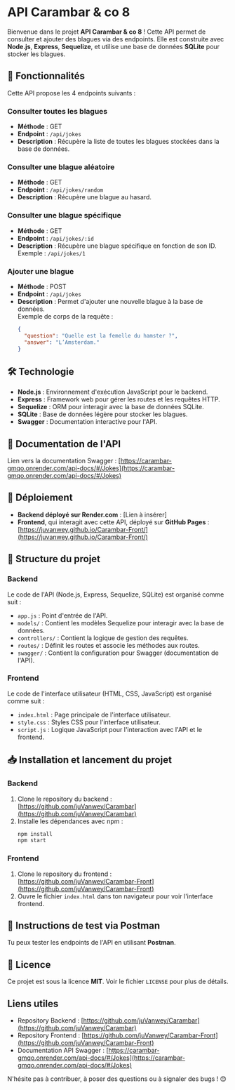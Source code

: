 # API Carambar & co 8

Bienvenue dans le projet **API Carambar & co 8** !
Cette API permet de consulter et ajouter des blagues via des endpoints. Elle est construite avec **Node.js**, **Express**, **Sequelize**, et utilise une base de données **SQLite** pour stocker les blagues.

## 🚀 Fonctionnalités

Cette API propose les 4 endpoints suivants :

### Consulter toutes les blagues

- **Méthode** : GET
- **Endpoint** : `/api/jokes`
- **Description** : Récupère la liste de toutes les blagues stockées dans la base de données.

### Consulter une blague aléatoire

- **Méthode** : GET
- **Endpoint** : `/api/jokes/random`
- **Description** : Récupère une blague au hasard.

### Consulter une blague spécifique

- **Méthode** : GET
- **Endpoint** : `/api/jokes/:id`
- **Description** : Récupère une blague spécifique en fonction de son ID.  
  Exemple : `/api/jokes/1`

### Ajouter une blague

- **Méthode** : POST
- **Endpoint** : `/api/jokes`
- **Description** : Permet d'ajouter une nouvelle blague à la base de données.  
  Exemple de corps de la requête :
  ```json
  {
    "question": "Quelle est la femelle du hamster ?",
    "answer": "L’Amsterdam."
  }
  ```

## 🛠️ Technologie

- **Node.js** : Environnement d'exécution JavaScript pour le backend.
- **Express** : Framework web pour gérer les routes et les requêtes HTTP.
- **Sequelize** : ORM pour interagir avec la base de données SQLite.
- **SQLite** : Base de données légère pour stocker les blagues.
- **Swagger** : Documentation interactive pour l'API.

## 📝 Documentation de l'API

Lien vers la documentation Swagger : [https://carambar-gmqo.onrender.com/api-docs/#/Jokes](https://carambar-gmqo.onrender.com/api-docs/#/Jokes)

## 🚀 Déploiement

- **Backend déployé sur Render.com** : [Lien à insérer]
- **Frontend**, qui interagit avec cette API, déployé sur **GitHub Pages** : [https://juvanwey.github.io/Carambar-Front/](https://juvanwey.github.io/Carambar-Front/)

## 📂 Structure du projet

### Backend

Le code de l'API (Node.js, Express, Sequelize, SQLite) est organisé comme suit :

- `app.js` : Point d'entrée de l'API.
- `models/` : Contient les modèles Sequelize pour interagir avec la base de données.
- `controllers/` : Contient la logique de gestion des requêtes.
- `routes/` : Définit les routes et associe les méthodes aux routes.
- `swagger/` : Contient la configuration pour Swagger (documentation de l'API).

### Frontend

Le code de l'interface utilisateur (HTML, CSS, JavaScript) est organisé comme suit :

- `index.html` : Page principale de l'interface utilisateur.
- `style.css` : Styles CSS pour l'interface utilisateur.
- `script.js` : Logique JavaScript pour l'interaction avec l'API et le frontend.

## 📥 Installation et lancement du projet

### Backend

1. Clone le repository du backend : [https://github.com/juVanwey/Carambar](https://github.com/juVanwey/Carambar)
2. Installe les dépendances avec npm :
   ```bash
   npm install
   npm start
   ```

### Frontend

1. Clone le repository du frontend : [https://github.com/juVanwey/Carambar-Front](https://github.com/juVanwey/Carambar-Front)
2. Ouvre le fichier `index.html` dans ton navigateur pour voir l'interface frontend.

## 📑 Instructions de test via Postman

Tu peux tester les endpoints de l'API en utilisant **Postman**.

## 📜 Licence

Ce projet est sous la licence **MIT**. Voir le fichier `LICENSE` pour plus de détails.

## Liens utiles

- Repository Backend : [https://github.com/juVanwey/Carambar](https://github.com/juVanwey/Carambar)
- Repository Frontend : [https://github.com/juVanwey/Carambar-Front](https://github.com/juVanwey/Carambar-Front)
- Documentation API Swagger : [https://carambar-gmqo.onrender.com/api-docs/#/Jokes](https://carambar-gmqo.onrender.com/api-docs/#/Jokes)

N'hésite pas à contribuer, à poser des questions ou à signaler des bugs ! 😊
